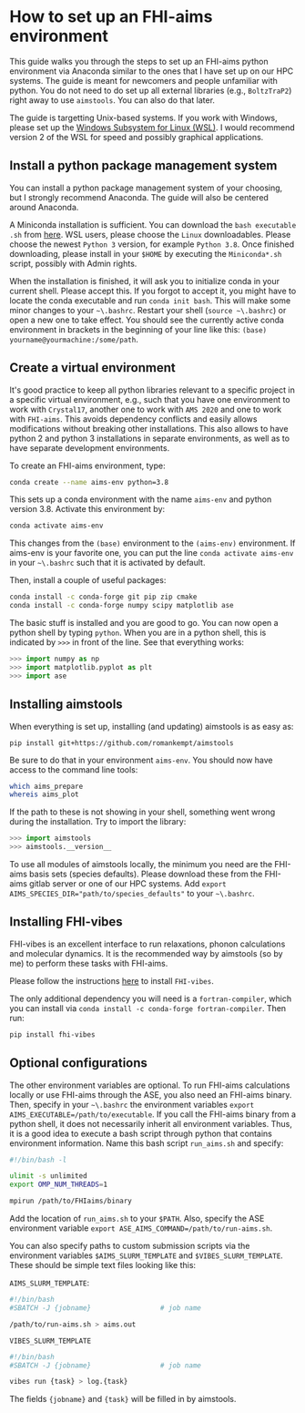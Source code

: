 # How to set up an FHI-aims environment


This guide walks you through the steps to set up an FHI-aims python environment via Anaconda similar to the ones that I have set up on our HPC systems.
The guide is meant for newcomers and people unfamiliar with python. You do not need to do set up all external libraries (e.g., `BoltzTraP2`) right away
to use `aimstools`. You can also do that later.

The guide is targetting Unix-based systems. If you work with Windows, please set up the [Windows Subsystem for Linux (WSL)](https://docs.microsoft.com/en-us/windows/wsl/install-win10). I would recommend version 2 of the WSL for speed and possibly graphical applications.

## Install a python package management system

You can install a python package management system of your choosing, but I strongly recommend Anaconda. The guide will also be centered around Anaconda.

A Miniconda installation is sufficient. You can download the `bash executable .sh` from [here](https://docs.conda.io/en/latest/miniconda.html). WSL users, please choose the `Linux` downloadables. Please choose the newest `Python 3` version, for example `Python 3.8`. Once finished downloading, please install in your `$HOME` by executing the `Miniconda*.sh` script, possibly with Admin rights.

When the installation is finished, it will ask you to initialize conda in your current shell. Please accept this. If you forgot to accept it, you might have to locate the conda executable and run `conda init bash`. This will make some minor changes to your `~\.bashrc`. Restart your shell (`source ~\.bashrc`) or open a new one to take effect. You should see the currently active conda environment in brackets in the beginning of your line like this: `(base) yourname@yourmachine:/some/path`.

## Create a virtual environment

It's good practice to keep all python libraries relevant to a specific project in a specific virtual environment, e.g., such that you have one environment to work with `Crystal17`, another one to work with `AMS 2020` and one to work with `FHI-aims`. This avoids dependency conflicts and easily allows modifications without breaking other installations. This also allows to have python 2 and python 3 installations in separate environments, as well as to have separate development environments.

To create an FHI-aims environment, type:
```bash
conda create --name aims-env python=3.8
```

This sets up a conda environment with the name `aims-env` and python version 3.8.
Activate this environment by:
```bash
conda activate aims-env
```

This changes from the `(base)` environment to the `(aims-env)` environment. If aims-env is your favorite one, you can put the line `conda activate aims-env` in your `~\.bashrc` such that it is activated by default.

Then, install a couple of useful packages:
```bash
conda install -c conda-forge git pip zip cmake 
conda install -c conda-forge numpy scipy matplotlib ase
```

The basic stuff is installed and you are good to go. You can now open a python shell by typing `python`. When you are in a python shell, this is indicated by `>>>` in front of the line. See that everything works:

```python
>>> import numpy as np
>>> import matplotlib.pyplot as plt
>>> import ase
``` 

## Installing aimstools

When everything is set up, installing (and updating) aimstools is as easy as:

```
pip install git+https://github.com/romankempt/aimstools
```

Be sure to do that in your environment `aims-env`. You should now have access to the command line tools:
```bash
which aims_prepare
whereis aims_plot
```

If the path to these is not showing in your shell, something went wrong during the installation. Try to import the library:
```python
>>> import aimstools
>>> aimstools.__version__
```

To use all modules of aimstools locally, the minimum you need are the FHI-aims basis sets (species defaults). Please download these from the FHI-aims gitlab server or one of our HPC systems. Add `export AIMS_SPECIES_DIR="path/to/species_defaults"` to your `~\.bashrc`.

## Installing FHI-vibes

FHI-vibes is an excellent interface to run relaxations, phonon calculations and molecular dynamics. It is the recommended way by aimstools (so by me) to perform these tasks with FHI-aims.

Please follow the instructions [here](https://vibes-developers.gitlab.io/vibes/Installation/) to install `FHI-vibes`.

The only additional dependency you will need is a `fortran-compiler`, which you can install via `conda install -c conda-forge fortran-compiler`.
Then run:
```bash
pip install fhi-vibes
```

## Optional configurations

The other environment variables are optional. To run FHI-aims calculations locally or use FHI-aims through the ASE, you also need an FHI-aims binary. Then, specify in your `~\.bashrc` the environment variables `export AIMS_EXECUTABLE=/path/to/executable`. If you call the FHI-aims binary from a python shell, it does not necessarily inherit all environment variables. Thus, it is a good idea to execute a bash script through python that contains environment information. Name this bash script `run_aims.sh` and specify:

```bash
#!/bin/bash -l

ulimit -s unlimited
export OMP_NUM_THREADS=1

mpirun /path/to/FHIaims/binary
```

Add the location of `run_aims.sh` to your `$PATH`. Also, specify the ASE environment variable `export ASE_AIMS_COMMAND=/path/to/run-aims.sh`.

You can also specify paths to custom submission scripts via the environment variables `$AIMS_SLURM_TEMPLATE` and `$VIBES_SLURM_TEMPLATE`. These should be simple text files looking like this:

`AIMS_SLURM_TEMPLATE`:
```bash
#!/bin/bash
#SBATCH -J {jobname}                 # job name

/path/to/run-aims.sh > aims.out
```

`VIBES_SLURM_TEMPLATE`
```bash
#!/bin/bash
#SBATCH -J {jobname}                 # job name

vibes run {task} > log.{task}
```

The fields `{jobname}` and `{task}` will be filled in by aimstools.